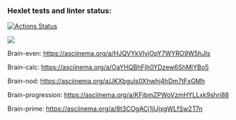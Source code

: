 ### Hexlet tests and linter status:
[![Actions Status](https://github.com/egorchiba/frontend-project-44/workflows/hexlet-check/badge.svg)](https://github.com/egorchiba/frontend-project-44/actions)

<a href="https://codeclimate.com/github/egorchiba/frontend-project-44/maintainability"><img src="https://api.codeclimate.com/v1/badges/5131a323ac9481057003/maintainability" /></a>

Brain-even:
https://asciinema.org/a/HJQVYkVlyjOpY7WYRO9W5hJIs

Brain-calc:
https://asciinema.org/a/OaYHQBhFjh0YDzew6ShMiYBo5

Brain-nod:
https://asciinema.org/a/JKXbguls0Xhwhj4hDm7tFxGMh

Brain-progression:
https://asciinema.org/a/KFjbmZPWoVzmHYLLxk9shri88

Brain-prime:
 https://asciinema.org/a/8t3COgACj1jlJjxgWLfSw2T7n